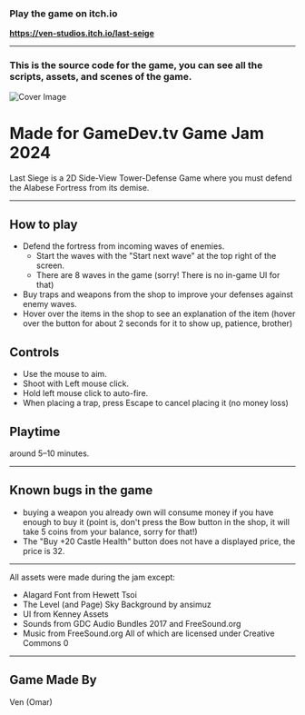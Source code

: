 ### Play the game on itch.io

**https://ven-studios.itch.io/last-seige**

---

### This is the source code for the game, you can see all the scripts, assets, and scenes of the game.

![Cover Image](https://github.com/VenStudio/Last-Siege/assets/87476532/15a2c284-a4db-42ce-87db-7a20c0a67688)

# Made for GameDev.tv Game Jam 2024

Last Siege is a 2D Side-View Tower-Defense Game where you must defend the Alabese Fortress from its demise.

---

## How to play
- Defend the fortress from incoming waves of enemies.
  - Start the waves with the "Start next wave" at the top right of the screen.
  - There are 8 waves in the game (sorry! There is no in-game UI for that)
- Buy traps and weapons from the shop to improve your defenses against enemy waves.
- Hover over the items in the shop to see an explanation of the item (hover over the button for about 2 seconds for it to show up, patience, brother)

## Controls
- Use the mouse to aim.
- Shoot with Left mouse click.
- Hold left mouse click to auto-fire.
- When placing a trap, press Escape to cancel placing it (no money loss)

## Playtime
around 5–10 minutes.

---

## Known bugs in the game
- buying a weapon you already own will consume money if you have enough to buy it (point is, don't press the Bow button in the shop, it will take 5 coins from your balance, sorry for that!)
- The "Buy +20 Castle Health" button does not have a displayed price, the price is 32.

---

All assets were made during the jam except:
- Alagard Font from Hewett Tsoi
- The Level (and Page) Sky Background by ansimuz
- UI from Kenney Assets
- Sounds from GDC Audio Bundles 2017 and FreeSound.org
- Music from FreeSound.org
All of which are licensed under Creative Commons 0

---

## Game Made By
Ven (Omar)
